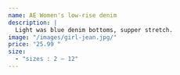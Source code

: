 ```yaml
---
name: AE Women's low-rise denim
description: |
  Light was blue denim bottoms, supper stretch.
image: "/images/girl-jean.jpg/"
price: "25.99 "
size:
  - "sizes : 2 – 12"
---
```

